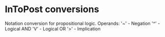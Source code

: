 # InToPost conversions

 Notation conversion for propositional logic.
Operands:
'~' - Negation 
'^' - Logical AND
'V' - Logical OR
'>' - Implication
